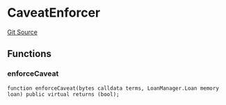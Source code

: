 # CaveatEnforcer
[Git Source](https://github.com/AstariaXYZ/starport/blob/579f2b696f3db97ba152a0f0d28350598ebf1089/src/enforcers/CaveatEnforcer.sol)


## Functions
### enforceCaveat


```solidity
function enforceCaveat(bytes calldata terms, LoanManager.Loan memory loan) public virtual returns (bool);
```

